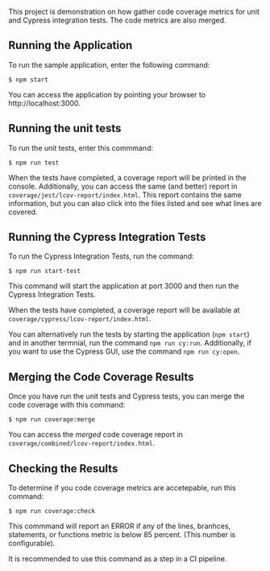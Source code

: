 This project is demonstration on how gather code coverage metrics for unit and Cypress integration tests.  The code metrics are also merged.

## Running the Application

To run the sample application, enter the following command:

```
$ npm start
```

You can access the application by pointing your browser to http://localhost:3000.

## Running the unit tests

To run the unit tests, enter this commmand:

```
$ npm run test
```

When the tests have completed, a coverage report will be printed in the console. Additionally, you can access the same (and better) report in `coverage/jest/lcov-report/index.html`.  This report contains the same information, but you can also click into the files listed and see what lines are covered.

## Running the Cypress Integration Tests

To run the Cypress Integration Tests, run the command:

```
$ npm run start-test
```

This command will start the application at port 3000 and then run the Cypress Integration Tests.

When the tests have completed, a coverage report will be available at `coverage/cypress/lcov-report/index.html`.

You can alternatively run the tests by starting the application (`npm start`) and in another termnial, run the command `npm run cy:run`.   Additionally, if you want to use the Cypress GUI, use the command `npm run cy:open`.


## Merging the Code Coverage Results

Once you have run the unit tests and Cypress tests, you can merge the code coverage with this command:

```
$ npm run coverage:merge
```

You can access the <i>merged</i> code coverage report in `coverage/combined/lcov-report/index.html`.


## Checking the Results

To determine if you code coverage metrics are accetepable, run this command:

```
$ npm run coverage:check
```

This commmand will report an ERROR if any of the lines, branhces, statements, or functions metric is below 85 percent. (This number is configurable).  

It is recommended to use this command as a step in a CI pipeline.
